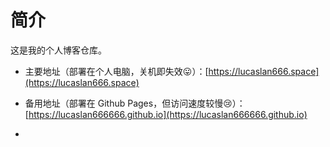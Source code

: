 # 简介

这是我的个人博客仓库。

- 主要地址（部署在个人电脑，关机即失效:stuck_out_tongue:）：[https://lucaslan666.space](https://lucaslan666.space)

- 备用地址（部署在 Github Pages，但访问速度较慢:cry:）：[https://lucaslan666666.github.io](https://lucaslan666666.github.io)
-
